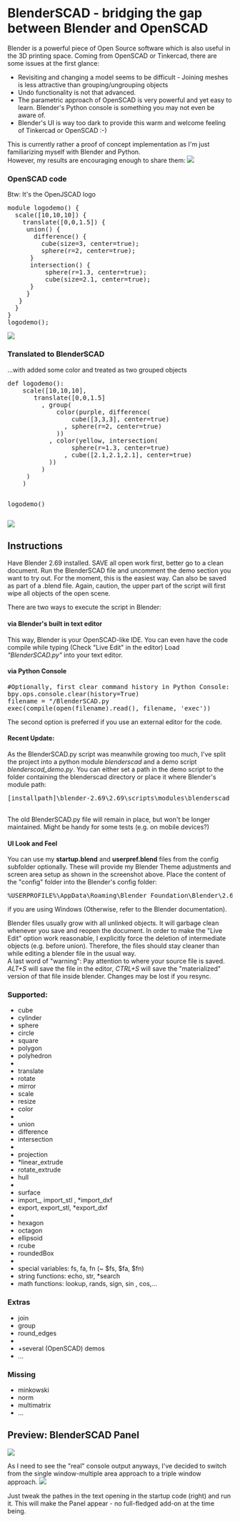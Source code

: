 BlenderSCAD - bridging the gap between Blender and OpenSCAD
===========

Blender is a powerful piece of Open Source software which is also useful in the 3D printing space.
Coming from OpenSCAD or Tinkercad, there are some issues at the first glance:

<ul>
<li>Revisiting and changing a model seems to be difficult - Joining meshes is less attractive than grouping/ungrouping objects
<li>Undo functionality is not that advanced.
<li>The parametric approach of OpenSCAD is very powerful and yet easy to learn. Blender's Python console is something you may not even be aware of.
<li>Blender's UI is way too dark to provide this warm and welcome feeling of Tinkercad or OpenSCAD :-)
</ul>
 
This is currently rather a proof of concept implementation as I'm just familiarizing myself with Blender and Python.
<br/>
However, my results are encouraging enough to share them:
<img src="imgs/ScreenshotBlender.png">


<h3> OpenSCAD code</h3>
Btw: It's the OpenJSCAD logo

<pre>
module logodemo() {
  scale([10,10,10]) {  
    translate([0,0,1.5]) {
     union() {
       difference() {
         cube(size=3, center=true);
         sphere(r=2, center=true);
      }
      intersection() {
          sphere(r=1.3, center=true);
          cube(size=2.1, center=true);
      }
	 }
   }
  }
}
logodemo();
</pre>

<img src="imgs/Openscad.png">

<h3>Translated to BlenderSCAD</h3>
...with added some color and treated as two grouped objects
<pre>
def logodemo():  
	scale([10,10,10], 
	   translate([0,0,1.5] 
		 , group(   
			 color(purple, difference(
				 cube([3,3,3], center=true)
			   , sphere(r=2, center=true)
			 ))
		   , color(yellow, intersection(
				 sphere(r=1.3, center=true)
			   , cube([2.1,2.1,2.1], center=true)
		   ))	  
		 )
	 )
	)

logodemo()
</pre>

<img src="imgs/Logo_BlenderSCAD.png">

<h2>Instructions</h2>
Have Blender 2.69 installed. SAVE all open work first, better go to a clean document.
Run the BlenderSCAD file and uncomment the demo section you want to try out.
For the moment, this is the easiest way. Can also be saved as part of a .blend file.
Again, caution, the upper part of the script will first wipe all objects of the open scene.

There are two ways to execute the script in Blender:

<h4>via Blender's built in text editor</h4>

This way, Blender is your OpenSCAD-like IDE. You can even have the code compile while typing
(Check "Live Edit" in the editor)
Load <i>"BlenderSCAD.py"</i> into your text editor.

<h4>via Python Console</h4>

<pre>
#Optionally, first clear command history in Python Console:
bpy.ops.console.clear(history=True)
filename = "<your path>/BlenderSCAD.py
exec(compile(open(filename).read(), filename, 'exec'))
</pre>

The second option is preferred if you use an external editor for the code.

<h4>Recent Update:</h4>
As the BlenderSCAD.py script was meanwhile growing too much, I've split the project into a python module <i>blenderscad</i> 
and a demo script <i>blenderscad_demo.py</i>.
You can either set a path in the demo script to the folder containing the blenderscad directory or place it where Blender's module path:
<pre>
[installpath]\blender-2.69\2.69\scripts\modules\blenderscad
</pre>
<br/>
The old BlenderSCAD.py file will remain in place, but won't be longer maintained. Might be handy for some tests (e.g. on mobile devices?)

<h4>UI Look and Feel</h4>
You can use my <b>startup.blend</b> and <b>userpref.blend</b> files from the config subfolder optionally.
These will provide my Blender Theme adjustments and screen area setup as shown in the screenshot above.
Place the content of the "config" folder into the Blender's config folder:
<pre>
%USERPROFILE%\AppData\Roaming\Blender Foundation\Blender\2.69\config
</pre>
if you are using Windows (Otherwise, refer to the Blender documentation).


Blender files usually grow with all unlinked objects. It will garbage clean whenever you save and reopen the document.
In order to make the "Live Edit" option work reasonable, I explicitly force the deletion of intermediate objects (e.g. before union).
Therefore, the files should stay cleaner than while editing a blender file in the usual way.
<br/>
A last word of "warning": Pay attention to where your source file is saved.
<i>ALT+S</i> will save the file in the editor, <i>CTRL+S</i> will save the "materialized" version of that file inside blender. Changes may be lost if you resync.


<h3>Supported:</h3>
<ul>
<li>cube
<li>cylinder
<li>sphere
<li>circle
<li>square
<li>polygon
<li>polyhedron
<li>
<li>translate
<li>rotate
<li>mirror
<li>scale
<li>resize
<li>color
<li>
<li>union
<li>difference
<li>intersection
<li>
<li>projection
<li>*linear_extrude
<li>rotate_extrude
<li>hull
<li>
<li>surface
<li>import_, import_stl , *import_dxf
<li>export, export_stl, *export_dxf
<li>
<li>hexagon
<li>octagon
<li>ellipsoid
<li>rcube
<li>roundedBox
<li>
<li>special variables: fs, fa, fn (~ $fs, $fa, $fn)
<li>string functions: echo, str, *search
<li>math functions: lookup, rands, sign, sin , cos,...
</ul>

<h3>Extras</h3>
<ul>
<li>join
<li>group
<li>round_edges
<li>
<li>+several (OpenSCAD) demos
<li>...
</ul>

<h3>Missing</h3>
<ul>
<li>minkowski
<li>norm
<li>multimatrix
<li>...
</ul>

<h2>Preview: BlenderSCAD Panel</h2>


<img src="imgs/Panel.png">

<br/>

As I need to see the "real" console output anyways, I've decided to switch from the single window-multiple area approach to a triple window approach.
<img src="imgs/BlenderIDE2.png">

Just tweak the pathes in the text opening in the startup code (right) and run it.
This will make the Panel appear - no full-fledged add-on at the time being.

<br/>